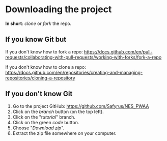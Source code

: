 # Downloading the project

**In short**: *clone* or *fork* the repo.

## If you know Git but

If you don't know how to fork a repo: https://docs.github.com/en/pull-requests/collaborating-with-pull-requests/working-with-forks/fork-a-repo

If you don't know how to clone a repo: https://docs.github.com/en/repositories/creating-and-managing-repositories/cloning-a-repository

## If you don't know Git

1. Go to the project GitHub: https://github.com/Safyrus/NES_PWAA
2. Click on the *branch* button (on the top left).
3. Click on the "*tutorial*" branch.
4. Click on the green *code* button.
5. Choose "*Download zip*".
6. Extract the zip file somewhere on your computer.
